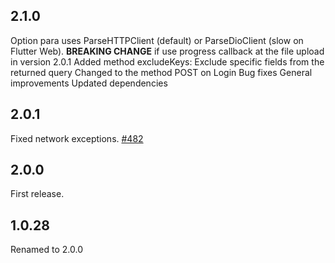 ## 2.1.0
Option para uses ParseHTTPClient (default) or ParseDioClient (slow on Flutter Web).
    **BREAKING CHANGE** if use progress callback at the file upload in version 2.0.1
Added method excludeKeys: Exclude specific fields from the returned query
Changed to the method POST on Login
Bug fixes
General improvements
Updated dependencies
## 2.0.1
Fixed network exceptions. [#482](https://github.com/parse-community/Parse-SDK-Flutter/pull/482)

## 2.0.0
First release.

## 1.0.28
Renamed to 2.0.0
